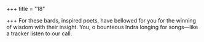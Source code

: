 +++
title = "18"

+++
For these bards, inspired poets, have bellowed for you for the winning  of wisdom with their insight.
You, o bounteous Indra longing for songs—like a tracker listen to our call.